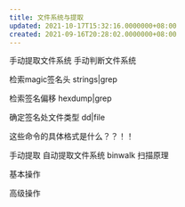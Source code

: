 ```yaml
---
title: 文件系统与提取
updated: 2021-10-17T15:32:16.0000000+08:00
created: 2021-09-16T20:28:02.0000000+08:00
---
```


手动提取文件系统
手动判断文件系统

检索magic签名头 strings\|grep

检索签名偏移 hexdump\|grep

确定签名处文件类型 dd\|file

这些命令的具体格式是什么？？！！

手动提取
自动提取文件系统 binwalk
扫描原理

基本操作

高级操作

